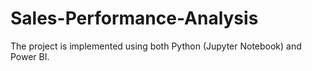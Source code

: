 # Sales-Performance-Analysis
The project is implemented using both Python (Jupyter Notebook) and Power BI.
